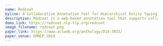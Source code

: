 ```yaml
---
name: Redcoat
byline: A Collaborative Annotation Tool for Hierarchical Entity Typing
description: Redcoat is a web-based annotation tool that supports collaborative hierarchical entity typing. As an annotation tool, Redcoat also facilitates knowledge elicitation by allowing the creation and continuous refinement of concept hierarchies during annotation.
demo_link: https://redcoat.nlp-tlp.org/redcoat
image_filename: redcoat.png
paper_link: https://www.aclweb.org/anthology/D19-3033/
paper_venue: EMNLP 2019
---
```

